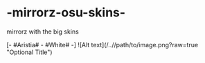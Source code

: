 # -mirrorz-osu-skins-

mirrorz with the big skins

[- #Aristia# - #White# -] ![Alt text](/../<branch name>/path/to/image.png?raw=true "Optional Title")
